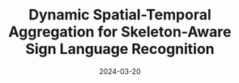 ---
# Documentation: https://wowchemy.com/docs/managing-content/

title: 'Dynamic Spatial-Temporal Aggregation for Skeleton-Aware Sign Language Recognition'
subtitle: ''
summary: ''
authors:
- Lianyu Hu 
- Liqing Gao
- Zekang Liu
- Wei Feng
author_notes:
- "First Author"
tags: []
categories: []
date: '2024-03-20'
lastmod: 2024-03-20T19:11:29+08:00
featured: false
draft: false

# Featured image
# To use, add an image named `featured.jpg/png` to your page's folder.
# Focal points: Smart, Center, TopLeft, Top, TopRight, Left, Right, BottomLeft, Bottom, BottomRight.
image:
  caption: ''
  focal_point: ''
  preview_only: false
url_pdf: https://arxiv.org/pdf/2403.12519.pdf
url_code: https://github.com/hulianyuyy/DSTA-SLR

# Projects (optional).
#   Associate this post with one or more of your projects.
#   Simply enter your project's folder or file name without extension.
#   E.g. `projects = ["internal-project"]` references `content/project/deep-learning/index.md`.
#   Otherwise, set `projects = []`.
projects: []
publishDate: '2024-03-20T11:11:27.901116Z'
publication_types:
- '1'
abstract: ''
publication: '*COLING2024*'
---